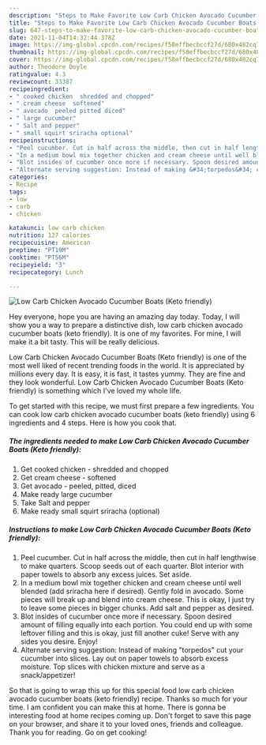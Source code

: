 ```yaml
---
description: "Steps to Make Favorite Low Carb Chicken Avocado Cucumber Boats (Keto friendly)"
title: "Steps to Make Favorite Low Carb Chicken Avocado Cucumber Boats (Keto friendly)"
slug: 647-steps-to-make-favorite-low-carb-chicken-avocado-cucumber-boats-keto-friendly
date: 2021-11-04T14:32:44.378Z
image: https://img-global.cpcdn.com/recipes/f58effbecbccf27d/680x482cq70/low-carb-chicken-avocado-cucumber-boats-keto-friendly-recipe-main-photo.jpg
thumbnail: https://img-global.cpcdn.com/recipes/f58effbecbccf27d/680x482cq70/low-carb-chicken-avocado-cucumber-boats-keto-friendly-recipe-main-photo.jpg
cover: https://img-global.cpcdn.com/recipes/f58effbecbccf27d/680x482cq70/low-carb-chicken-avocado-cucumber-boats-keto-friendly-recipe-main-photo.jpg
author: Theodore Doyle
ratingvalue: 4.3
reviewcount: 33387
recipeingredient:
- " cooked chicken  shredded and chopped"
- " cream cheese  softened"
- " avocado  peeled pitted diced"
- " large cucumber"
- " Salt and pepper"
- " small squirt sriracha optional"
recipeinstructions:
- "Peel cucumber. Cut in half across the middle, then cut in half lengthwise to make quarters. Scoop seeds out of each quarter. Blot interior with paper towels to absorb any excess juices. Set aside."
- "In a medium bowl mix together chicken and cream cheese until well blended (add sriracha here if desired). Gently fold in avocado. Some pieces will break up and blend into cream cheese. This is okay, I just try to leave some pieces in bigger chunks. Add salt and pepper as desired."
- "Blot insides of cucumber once more if necessary. Spoon desired amount of filling equally into each portion. You could end up with some leftover filling and this is okay, just fill another cuke! Serve with any sides you desire. Enjoy!"
- "Alternate serving suggestion: Instead of making &#34;torpedos&#34; cut your cucumber into slices. Lay out on paper towels to absorb excess moisture. Top slices with chicken mixture and serve as a snack/appetizer!"
categories:
- Recipe
tags:
- low
- carb
- chicken

katakunci: low carb chicken 
nutrition: 127 calories
recipecuisine: American
preptime: "PT19M"
cooktime: "PT56M"
recipeyield: "3"
recipecategory: Lunch

---
```



![Low Carb Chicken Avocado Cucumber Boats (Keto friendly)](https://img-global.cpcdn.com/recipes/f58effbecbccf27d/680x482cq70/low-carb-chicken-avocado-cucumber-boats-keto-friendly-recipe-main-photo.jpg)

Hey everyone, hope you are having an amazing day today. Today, I will show you a way to prepare a distinctive dish, low carb chicken avocado cucumber boats (keto friendly). It is one of my favorites. For mine, I will make it a bit tasty. This will be really delicious.



Low Carb Chicken Avocado Cucumber Boats (Keto friendly) is one of the most well liked of recent trending foods in the world. It is appreciated by millions every day. It is easy, it is fast, it tastes yummy. They are fine and they look wonderful. Low Carb Chicken Avocado Cucumber Boats (Keto friendly) is something which I've loved my whole life.


To get started with this recipe, we must first prepare a few ingredients. You can cook low carb chicken avocado cucumber boats (keto friendly) using 6 ingredients and 4 steps. Here is how you cook that.

<!--inarticleads1-->

##### The ingredients needed to make Low Carb Chicken Avocado Cucumber Boats (Keto friendly):

1. Get  cooked chicken - shredded and chopped
1. Get  cream cheese - softened
1. Get  avocado - peeled, pitted, diced
1. Make ready  large cucumber
1. Take  Salt and pepper
1. Make ready  small squirt sriracha (optional)




<!--inarticleads2-->

##### Instructions to make Low Carb Chicken Avocado Cucumber Boats (Keto friendly):

1. Peel cucumber. Cut in half across the middle, then cut in half lengthwise to make quarters. Scoop seeds out of each quarter. Blot interior with paper towels to absorb any excess juices. Set aside.
1. In a medium bowl mix together chicken and cream cheese until well blended (add sriracha here if desired). Gently fold in avocado. Some pieces will break up and blend into cream cheese. This is okay, I just try to leave some pieces in bigger chunks. Add salt and pepper as desired.
1. Blot insides of cucumber once more if necessary. Spoon desired amount of filling equally into each portion. You could end up with some leftover filling and this is okay, just fill another cuke! Serve with any sides you desire. Enjoy!
1. Alternate serving suggestion: Instead of making &#34;torpedos&#34; cut your cucumber into slices. Lay out on paper towels to absorb excess moisture. Top slices with chicken mixture and serve as a snack/appetizer!




So that is going to wrap this up for this special food low carb chicken avocado cucumber boats (keto friendly) recipe. Thanks so much for your time. I am confident you can make this at home. There is gonna be interesting food at home recipes coming up. Don't forget to save this page on your browser, and share it to your loved ones, friends and colleague. Thank you for reading. Go on get cooking!
